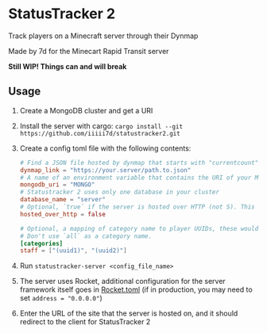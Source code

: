 # StatusTracker 2

Track players on a Minecraft server through their Dynmap

Made by 7d for the Minecart Rapid Transit server

**Still WIP! Things can and will break**

## Usage

1. Create a MongoDB cluster and get a URI
2. Install the server with cargo: `cargo install --git https://github.com/iiiii7d/statustracker2.git`
3. Create a config toml file with the following contents:

   ```toml
   # Find a JSON file hosted by dynmap that starts with "currentcount" as a key
   dynmap_link = "https://your.server/path.to.json"
   # A name of an environment variable that contains the URI of your MongoDB cluster
   mongodb_uri = "MONGO"
   # Statustracker 2 uses only one database in your cluster
   database_name = "server"
   # Optional, `true` if the server is hosted over HTTP (not S). This will affect the redirect
   hosted_over_http = false

   # Optional, a mapping of category name to player UUIDs, these would show up as separate lines in the graph on the client.
   # Don't use `all` as a category name.
   [categories]
   staff = ["(uuid1)", "(uuid2)"]
   ```

4. Run `statustracker-server <config_file_name>`
5. The server uses Rocket, additional configuration for the server framework itself goes in [Rocket.toml](https://rocket.rs/v0.4/guide/configuration/#rockettoml) (if in production, you may need to set `address = "0.0.0.0"`)
6. Enter the URL of the site that the server is hosted on, and it should redirect to the client for StatusTracker 2
